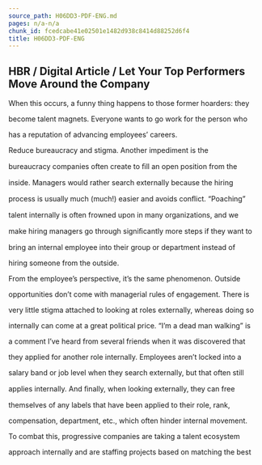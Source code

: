 ```yaml
---
source_path: H06DD3-PDF-ENG.md
pages: n/a-n/a
chunk_id: fcedcabe41e02501e1482d938c8414d88252d6f4
title: H06DD3-PDF-ENG
---
```

## HBR / Digital Article / Let Your Top Performers Move Around the Company

When this occurs, a funny thing happens to those former hoarders: they

become talent magnets. Everyone wants to go work for the person who

has a reputation of advancing employees’ careers.

Reduce bureaucracy and stigma. Another impediment is the

bureaucracy companies often create to ﬁll an open position from the

inside. Managers would rather search externally because the hiring

process is usually much (much!) easier and avoids conﬂict. “Poaching”

talent internally is often frowned upon in many organizations, and we

make hiring managers go through signiﬁcantly more steps if they want to

bring an internal employee into their group or department instead of

hiring someone from the outside.

From the employee’s perspective, it’s the same phenomenon. Outside

opportunities don’t come with managerial rules of engagement. There is

very little stigma attached to looking at roles externally, whereas doing so

internally can come at a great political price. “I’m a dead man walking” is

a comment I’ve heard from several friends when it was discovered that

they applied for another role internally. Employees aren’t locked into a

salary band or job level when they search externally, but that often still

applies internally. And ﬁnally, when looking externally, they can free

themselves of any labels that have been applied to their role, rank,

compensation, department, etc., which often hinder internal movement.

To combat this, progressive companies are taking a talent ecosystem

approach internally and are staffing projects based on matching the best
